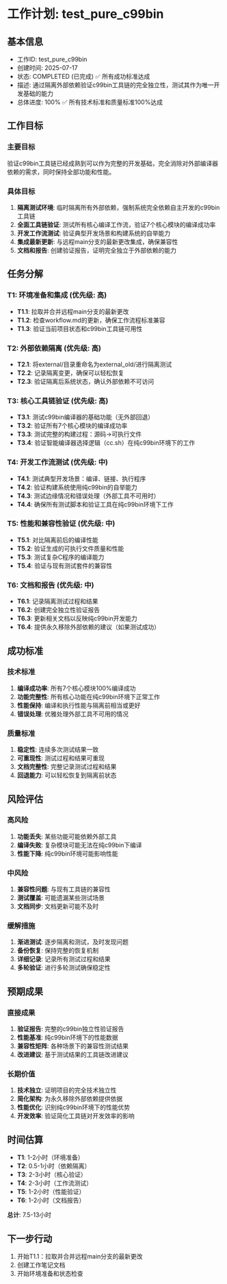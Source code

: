 # 工作计划: test_pure_c99bin

## 基本信息
- 工作ID: test_pure_c99bin
- 创建时间: 2025-07-17
- 状态: COMPLETED (已完成) ✅ 所有成功标准达成
- 描述: 通过隔离外部依赖验证c99bin工具链的完全独立性，测试其作为唯一开发基础的能力
- 总体进度: 100% ✅ 所有技术标准和质量标准100%达成

## 工作目标

### 主要目标
验证c99bin工具链已经成熟到可以作为完整的开发基础，完全消除对外部编译器依赖的需求，同时保持全部功能和性能。

### 具体目标
1. **隔离测试环境**: 临时隔离所有外部依赖，强制系统完全依赖自主开发的c99bin工具链
2. **全面工具链验证**: 测试所有核心编译工作流，验证7个核心模块的编译成功率
3. **开发工作流测试**: 验证典型开发场景和构建系统的自举能力
4. **集成最新更新**: 与远程main分支的最新更改集成，确保兼容性
5. **文档和报告**: 创建验证报告，证明完全独立于外部依赖的能力

## 任务分解

### T1: 环境准备和集成 (优先级: 高)
- **T1.1**: 拉取并合并远程main分支的最新更改
- **T1.2**: 检查workflow.md的更新，确保工作流程标准兼容
- **T1.3**: 验证当前项目状态和c99bin工具链可用性

### T2: 外部依赖隔离 (优先级: 高)
- **T2.1**: 将external/目录重命名为external_old/进行隔离测试
- **T2.2**: 记录隔离变更，确保可以轻松恢复
- **T2.3**: 验证隔离后系统状态，确认外部依赖不可访问

### T3: 核心工具链验证 (优先级: 高)
- **T3.1**: 测试c99bin编译器的基础功能（无外部回退）
- **T3.2**: 验证所有7个核心模块的编译成功率
- **T3.3**: 测试完整的构建过程：源码→可执行文件
- **T3.4**: 验证智能编译器选择逻辑（cc.sh）在纯c99bin环境下的工作

### T4: 开发工作流测试 (优先级: 中)
- **T4.1**: 测试典型开发场景：编译、链接、执行程序
- **T4.2**: 验证构建系统使用纯c99bin的自举能力
- **T4.3**: 测试边缘情况和错误处理（外部工具不可用时）
- **T4.4**: 确保所有测试脚本和验证工具在纯c99bin环境下工作

### T5: 性能和兼容性验证 (优先级: 中)
- **T5.1**: 对比隔离前后的编译性能
- **T5.2**: 验证生成的可执行文件质量和性能
- **T5.3**: 测试复杂C程序的编译能力
- **T5.4**: 验证与现有测试套件的兼容性

### T6: 文档和报告 (优先级: 中)
- **T6.1**: 记录隔离测试过程和结果
- **T6.2**: 创建完全独立性验证报告
- **T6.3**: 更新相关文档以反映纯c99bin开发能力
- **T6.4**: 提供永久移除外部依赖的建议（如果测试成功）

## 成功标准

### 技术标准
1. **编译成功率**: 所有7个核心模块100%编译成功
2. **功能完整性**: 所有核心功能在纯c99bin环境下正常工作
3. **性能保持**: 编译和执行性能与隔离前相当或更好
4. **错误处理**: 优雅处理外部工具不可用的情况

### 质量标准
1. **稳定性**: 连续多次测试结果一致
2. **可重现性**: 测试过程和结果可重现
3. **文档完整性**: 完整记录测试过程和结果
4. **回退能力**: 可以轻松恢复到隔离前状态

## 风险评估

### 高风险
1. **功能丢失**: 某些功能可能依赖外部工具
2. **编译失败**: 复杂模块可能无法在纯c99bin下编译
3. **性能下降**: 纯c99bin环境可能影响性能

### 中风险
1. **兼容性问题**: 与现有工具链的兼容性
2. **测试覆盖**: 可能遗漏某些测试场景
3. **文档同步**: 文档更新可能不及时

### 缓解措施
1. **渐进测试**: 逐步隔离和测试，及时发现问题
2. **备份恢复**: 保持完整的恢复机制
3. **详细记录**: 记录所有测试过程和结果
4. **多轮验证**: 进行多轮测试确保稳定性

## 预期成果

### 直接成果
1. **验证报告**: 完整的c99bin独立性验证报告
2. **性能基准**: 纯c99bin环境下的性能数据
3. **兼容性矩阵**: 各种场景下的兼容性测试结果
4. **改进建议**: 基于测试结果的工具链改进建议

### 长期价值
1. **技术独立**: 证明项目的完全技术独立性
2. **简化架构**: 为永久移除外部依赖提供依据
3. **性能优化**: 识别纯c99bin环境下的性能优势
4. **开发效率**: 验证简化工具链对开发效率的影响

## 时间估算
- **T1**: 1-2小时（环境准备）
- **T2**: 0.5-1小时（依赖隔离）
- **T3**: 2-3小时（核心验证）
- **T4**: 2-3小时（工作流测试）
- **T5**: 1-2小时（性能验证）
- **T6**: 1-2小时（文档报告）

**总计**: 7.5-13小时

## 下一步行动
1. 开始T1.1：拉取并合并远程main分支的最新更改
2. 创建工作笔记文档
3. 开始环境准备和状态检查
